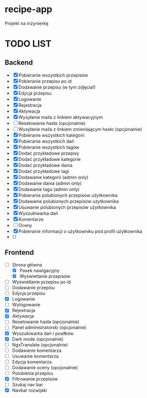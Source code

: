 # recipe-app
Projekt na inżynierkę

# TODO LIST

## Backend

- [x] Pobieranie wszystkich przepisów
- [x] Pobieranie przepisu po id
- [x] Dodawanie przepisu (w tym zdjęcia!)
- [x] Edycja przepisu
- [x] Logowanie
- [x] Rejestracja
- [x] Aktywacja
- [x] Wysyłanie maila z linkiem aktywacyjnym
- [ ] Resetowanie hasła (opcjonalnie)
- [ ] Wysyłanie maila z linkiem zmieniającym hasło (opcjonalnie)
- [x] Pobieranie wszystkich kategorii
- [x] Pobieranie wszystkich dań
- [x] Pobieranie wszystkich tagów
- [x] Dodać przykładowe przepisy
- [x] Dodać przykładowe kategorie
- [x] Dodać przykładowe dania
- [x] Dodać przykładowe tagi
- [x] Dodawanie kategorii (admin only)
- [x] Dodawanie dania (admin only)
- [x] Dodawanie tagu (admin only)
- [x] Pobieranie polubionych przepisów użytkownika
- [x] Dodawanie polubionych przepisów użytkownika
- [x] Usuwanie polubionych przepisów użytkownika
- [x] Wyszukiwarka dań
- [x] Komentarze
- [ ] Oceny
- [x] Pobieranie informacji o użytkowniku pod profil użytkownika
- [ ] 

## Frontend

- [ ] Strona główna
  - [x] Pasek nawigacyjny
  - [x] Wyświetlanie przepisów
- [ ] Wyświetlanie przepisu po id
- [ ] Dodawanie przepisu
- [ ] Edycja przepisu
- [x] Logowanie
- [ ] Wylogowanie
- [x] Rejestracja
- [x] Aktywacja
- [ ] Resetowanie hasła (opcjonalnie)
- [ ] Panel administratorski (opcjonalnie)
- [x] Wyszukiwarka dań i posiłków
- [x] Dark mode (opcjonalnie)
- [ ] NgxTranslate (opcjonalnie)
- [ ] Dodawanie komentarza
- [ ] Usuwanie komentarza
- [ ] Edycja komentarza
- [ ] Dodawanie oceny (opcjonalnie)
- [ ] Polubienia przepisu
- [x] Filtrowanie przepisów
- [ ] Szukaj nav bar
- [x] Navbar rozwijaki